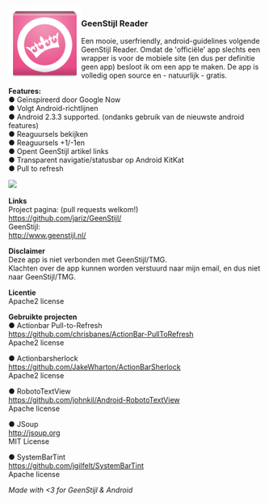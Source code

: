 <img src="https://github.com/jariz/GeenStijl/raw/master/res/drawable-xxhdpi/ic_launcher.png" align="left">
<h3>GeenStijl Reader</h3>


Een mooie, userfriendly, android-guidelines volgende GeenStijl Reader.
Omdat de 'officiële' app slechts een wrapper is voor de mobiele site (en dus per definitie geen app) besloot ik om een app te maken.
De app is volledig open source en - natuurlijk - gratis.

<b>Features:</b>  
● Geïnspireerd door Google Now  
● Volgt Android-richtlijnen  
● Android 2.3.3 supported. (ondanks gebruik van de nieuwste android features)     
● Reaguursels bekijken  
● Reaguursels +1/-1en  
● Opent GeenStijl artikel links  
● Transparent navigatie/statusbar op Android KitKat   
● Pull to refresh    

<a href="http://play.google.com/store/apps/details?id=io.jari.geenstijl"><img src="https://developer.android.com/images/brand/en_app_rgb_wo_60.png"></a>

<b>Links</b>  
Project pagina: (pull requests welkom!)  
https://github.com/jariz/GeenStijl/  
GeenStijl:  
http://www.geenstijl.nl/  
  
<b>Disclaimer</b>  
Deze app is niet verbonden met GeenStijl/TMG.  
Klachten over de app kunnen worden verstuurd naar mijn email, en dus niet naar GeenStijl/TMG.  
  
<b>Licentie</b>  
Apache2 license 
   
<b>Gebruikte projecten</b>  
● Actionbar Pull-to-Refresh  
https://github.com/chrisbanes/ActionBar-PullToRefresh  
Apache2 license  
  
● Actionbarsherlock  
https://github.com/JakeWharton/ActionBarSherlock  
Apache2 license  
  
● RobotoTextView  
https://github.com/johnkil/Android-RobotoTextView  
Apache license  
  
● JSoup  
http://jsoup.org  
MIT License  
  
● SystemBarTint   
https://github.com/jgilfelt/SystemBarTint  
Apache license  
  
<i>Made with \<3 for GeenStijl & Android</i>  
